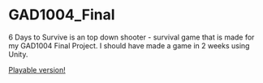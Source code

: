 # GAD1004_Final

6 Days to Survive is an top down shooter - survival game that is made for my GAD1004 Final Project. I should have made a game in 2 weeks using Unity.

[Playable version!](https://alpacabyte.itch.io/6-days-to-survive)
